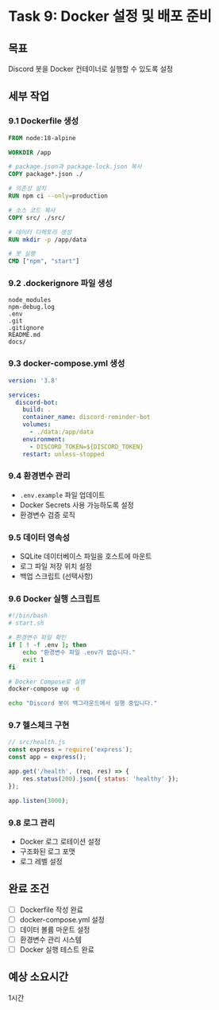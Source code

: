 # Task 9: Docker 설정 및 배포 준비

## 목표
Discord 봇을 Docker 컨테이너로 실행할 수 있도록 설정

## 세부 작업

### 9.1 Dockerfile 생성
```dockerfile
FROM node:18-alpine

WORKDIR /app

# package.json과 package-lock.json 복사
COPY package*.json ./

# 의존성 설치
RUN npm ci --only=production

# 소스 코드 복사
COPY src/ ./src/

# 데이터 디렉토리 생성
RUN mkdir -p /app/data

# 봇 실행
CMD ["npm", "start"]
```

### 9.2 .dockerignore 파일 생성
```
node_modules
npm-debug.log
.env
.git
.gitignore
README.md
docs/
```

### 9.3 docker-compose.yml 생성
```yaml
version: '3.8'

services:
  discord-bot:
    build: .
    container_name: discord-reminder-bot
    volumes:
      - ./data:/app/data
    environment:
      - DISCORD_TOKEN=${DISCORD_TOKEN}
    restart: unless-stopped
```

### 9.4 환경변수 관리
- `.env.example` 파일 업데이트
- Docker Secrets 사용 가능하도록 설정
- 환경변수 검증 로직

### 9.5 데이터 영속성
- SQLite 데이터베이스 파일을 호스트에 마운트
- 로그 파일 저장 위치 설정
- 백업 스크립트 (선택사항)

### 9.6 Docker 실행 스크립트
```bash
#!/bin/bash
# start.sh

# 환경변수 파일 확인
if [ ! -f .env ]; then
    echo "환경변수 파일 .env가 없습니다."
    exit 1
fi

# Docker Compose로 실행
docker-compose up -d

echo "Discord 봇이 백그라운드에서 실행 중입니다."
```

### 9.7 헬스체크 구현
```javascript
// src/health.js
const express = require('express');
const app = express();

app.get('/health', (req, res) => {
    res.status(200).json({ status: 'healthy' });
});

app.listen(3000);
```

### 9.8 로그 관리
- Docker 로그 로테이션 설정
- 구조화된 로그 포맷
- 로그 레벨 설정

## 완료 조건
- [ ] Dockerfile 작성 완료
- [ ] docker-compose.yml 설정
- [ ] 데이터 볼륨 마운트 설정
- [ ] 환경변수 관리 시스템
- [ ] Docker 실행 테스트 완료

## 예상 소요시간
1시간